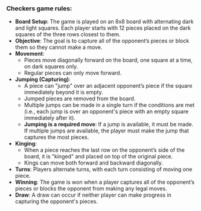 ### Checkers game rules:

- **Board Setup**: The game is played on an 8x8 board with alternating dark and light squares. Each player starts with 12 pieces placed on the dark squares of the three rows closest to them.
- **Objective**: The goal is to capture all of the opponent’s pieces or block them so they cannot make a move.
- **Movement**: 
  - Pieces move diagonally forward on the board, one square at a time, on dark squares only.
  - Regular pieces can only move forward.
- **Jumping (Capturing)**: 
  - A piece can "jump" over an adjacent opponent’s piece if the square immediately beyond it is empty.
  - Jumped pieces are removed from the board.
  - Multiple jumps can be made in a single turn if the conditions are met (i.e., each jump is over an opponent's piece with an empty square immediately after it).
  - **Jumping is a required move**: If a jump is available, it must be made. If multiple jumps are available, the player must make the jump that captures the most pieces.
- **Kinging**: 
  - When a piece reaches the last row on the opponent’s side of the board, it is "kinged" and placed on top of the original piece.
  - Kings can move both forward and backward diagonally.
- **Turns**: Players alternate turns, with each turn consisting of moving one piece.
- **Winning**: The game is won when a player captures all of the opponent’s pieces or blocks the opponent from making any legal moves.
- **Draw**: A draw can occur if neither player can make progress in capturing the opponent's pieces.

